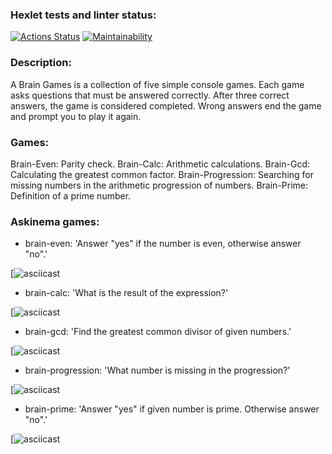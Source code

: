 ### Hexlet tests and linter status:
[![Actions Status](https://github.com/shizomanya/python-project-49/workflows/hexlet-check/badge.svg)](https://github.com/shizomanya/python-project-49/actions)
[![Maintainability](https://api.codeclimate.com/v1/badges/b862fbdeb3d4fdd4535e/maintainability)](https://codeclimate.com/github/shizomanya/python-project-49/maintainability)

### Description:
A Brain Games is a collection of five simple console games. Each game asks questions that must be answered correctly. After three correct answers, the game is considered completed. Wrong answers end the game and prompt you to play it again.

### Games:
Brain-Even: Parity check.
Brain-Calc: Arithmetic calculations.
Brain-Gcd: Calculating the greatest common factor.
Brain-Progression: Searching for missing numbers in the arithmetic progression of numbers.
Brain-Prime: Definition of a prime number.

### Askinema games:
- brain-even: 'Answer "yes" if the number is even, otherwise answer "no".'

[![asciicast]()

- brain-calc: 'What is the result of the expression?'

[![asciicast]()

- brain-gcd: 'Find the greatest common divisor of given numbers.'

[![asciicast]()

- brain-progression: 'What number is missing in the progression?'

[![asciicast]()

- brain-prime: 'Answer "yes" if given number is prime. Otherwise answer "no".'

[![asciicast]()
